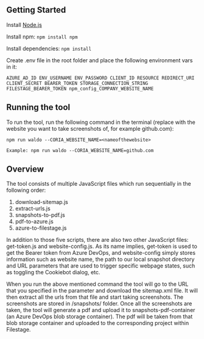 ## Getting Started

Install [Node.js](https://nodejs.org/en/download/)

Install npm:
`npm install npm`

Install dependencies:
`npm install`

Create .env file in the root folder and place the following environment vars in it:

`AZURE_AD_ID
ENV_USERNAME
ENV_PASSWORD
CLIENT_ID
RESOURCE
REDIRECT_URI
CLIENT_SECRET
BEARER_TOKEN
STORAGE_CONNECTION_STRING
FILESTAGE_BEARER_TOKEN
npm_config_COMPANY_WEBSITE_NAME`

## Running the tool
To run the tool, run the following command in the terminal (replace <nameofthewebsite> with the website you want to take screenshots of, for example github.com):

`npm run waldo --CORIA_WEBSITE_NAME=<nameofthewebsite>`
  
`Example: npm run waldo --CORIA_WEBSITE_NAME=github.com`

## Overview
The tool consists of multiple JavaScript files which run sequentially in the following order:

1.	download-sitemap.js
2.	extract-urls.js
3.	snapshots-to-pdf.js
4.	pdf-to-azure.js
5.	azure-to-filestage.js

In addition to those five scripts, there are also two other JavaScript files: get-token.js and website-config.js. As its name implies, get-token is used to get the Bearer token from Azure DevOps, and website-config simply stores information such as website name, the path to our local snapshot directory and URL parameters that are used to trigger specific webpage states, such as toggling the Cookiebot dialog, etc.

When you run the above mentioned command the tool will go to the URL that you specified in the parameter and download the sitemap.xml file. It will then extract all the urls from that file and start taking screenshots. The screenshots are stored in /snapshots/<nameofthewebsite> folder. Once all the screenshots are taken, the tool will generate a pdf and upload it to snapshots-pdf-container (an Azure DevOps blob storage container). The pdf will be taken from that blob storage container and uploaded to the corresponding project within Filestage.

